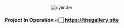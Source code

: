

<div align="center">

  ![cylinder](https://capsule-render.vercel.app/api?type=cylinder&color=0080FF&text=Lee%20Chan%20Hee&fontAlignY=45&fontSize=40&height=150&desc=Back-end%20Engineer&descAlignY=70&fontColor=FFFFFF)

  ### Project In Operation 👉🏻 https://thegallery.site
  
  <!-- ### 🛠️ Skill 🛠️ -->
  
  <!-- <div>
    <img src="https://img.shields.io/badge/Java-007396?style=flat&logo=OpenJDK&logoColor=white"/>
    <img src="https://img.shields.io/badge/SpringBoot-6DB33F?style=flat-square&logo=SpringBoot&logoColor=white"/>
  </div> -->
  <div>
    <!-- <img src="https://img.shields.io/badge/Python-3776AB?style=flat-square&logo=Python&logoColor=white"/> -->
    <!-- <img src="https://img.shields.io/badge/FastAPI-009688?style=flat-square&logo=FastAPI&logoColor=white"/> -->
  </div>
<!--   <div>
    <img src="https://img.shields.io/badge/mariaDB-003545?style=flat-square&logo=mariaDB&logoColor=white"/>
    <img src="https://img.shields.io/badge/redis-DC382D?style=flat-square&logo=redis&logoColor=white"/> 
    <img src="https://img.shields.io/badge/kafka-231F20?style=flat-square&logo=Apache-Kafka&logoColor=white"/>
  </div> -->
<!--   <div>
    <img src="https://img.shields.io/badge/Docker-2496ED?style=flat-square&logo=Docker&logoColor=white"/>
    <img src="https://img.shields.io/badge/Kubernetes-326CE5?style=flat-square&logo=Kubernetes&logoColor=white"/>
  </div> -->
    
</div>

</br>

<div align="center">

<!--
  ###  💻 Project 💻
  
  <table>
      <tr>
          <td height="80px" align="center"> <a href="https://github.com/chancehee/SCCS" target="_blank">
              <img src="image/S1.png" height="80px" width="80px" /> <br><br> SCCS </a> <br></td>
          <td height="80px" align="center"> <a href="https://github.com/chancehee/MUSICAT" target="_blank">
              <img src="image/M1.png" height="80px" width="80px" /> <br><br> Musicat </a> <br></td>
          <td height="80px" align="center"> <a href="https://github.com/chancehee/ALGOPAT" target="_blank">
              <img src="image/A3.png" height="80px" width="80px" /> <br><br> Algopat </a> <br></td>
          <td height="80px" align="center"> <a href="https://github.com/nekarak8s/gallery" target="_blank">
              <img src="image/TheGallery.png" height="80px" width="80px" /> <br><br> The Gallery </a> <br></td>
      </tr>
       <tr>
          <td align="center">코딩테스트 스터디 플랫폼<br/></td>
          <td align="center">인공지능 라디오<br/></td>
          <td align="center">알고리즘 피드백 서비스<br/></td>
          <td align="center">3D 전시회<br/></td>
      </tr> 
  </table>
</div>
-->


